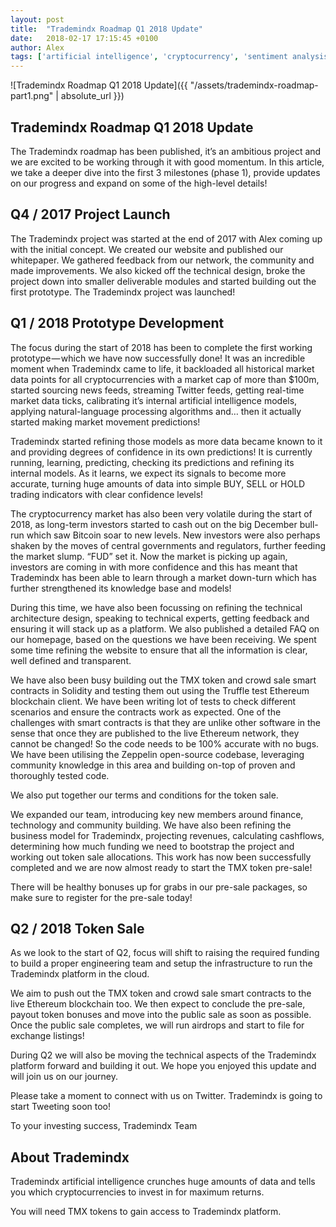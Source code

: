 ```yaml
---
layout: post
title:  "Trademindx Roadmap Q1 2018 Update"
date:   2018-02-17 17:15:45 +0100
author: Alex
tags: ['artificial intelligence', 'cryptocurrency', 'sentiment analysis', 'machine learning', 'trading', 'roadmap', 'update', 'news']
---
```


![Trademindx Roadmap Q1 2018 Update]({{ "/assets/trademindx-roadmap-part1.png" | absolute_url }})

## Trademindx Roadmap Q1 2018 Update

The Trademindx roadmap has been published, it’s an ambitious project and we are excited to be working through it with good momentum. In this article, we take a deeper dive into the first 3 milestones (phase 1), provide updates on our progress and expand on some of the high-level details!

## Q4 / 2017 Project Launch
The Trademindx project was started at the end of 2017 with Alex coming up with the initial concept. We created our website and published our whitepaper. We gathered feedback from our network, the community and made improvements. We also kicked off the technical design, broke the project down into smaller deliverable modules and started building out the first prototype. The Trademindx project was launched!

## Q1 / 2018 Prototype Development
The focus during the start of 2018 has been to complete the first working prototype — which we have now successfully done! It was an incredible moment when Trademindx came to life, it backloaded all historical market data points for all cryptocurrencies with a market cap of more than $100m, started sourcing news feeds, streaming Twitter feeds, getting real-time market data ticks, calibrating it’s internal artificial intelligence models, applying natural-language processing algorithms and… then it actually started making market movement predictions!

Trademindx started refining those models as more data became known to it and providing degrees of confidence in its own predictions! It is currently running, learning, predicting, checking its predictions and refining its internal models. As it learns, we expect its signals to become more accurate, turning huge amounts of data into simple BUY, SELL or HOLD trading indicators with clear confidence levels!

The cryptocurrency market has also been very volatile during the start of 2018, as long-term investors started to cash out on the big December bull-run which saw Bitcoin soar to new levels. New investors were also perhaps shaken by the moves of central governments and regulators, further feeding the market slump. “FUD” set it. Now the market is picking up again, investors are coming in with more confidence and this has meant that Trademindx has been able to learn through a market down-turn which has further strengthened its knowledge base and models!

During this time, we have also been focussing on refining the technical architecture design, speaking to technical experts, getting feedback and ensuring it will stack up as a platform. We also published a detailed FAQ on our homepage, based on the questions we have been receiving. We spent some time refining the website to ensure that all the information is clear, well defined and transparent.

We have also been busy building out the TMX token and crowd sale smart contracts in Solidity and testing them out using the Truffle test Ethereum blockchain client. We have been writing lot of tests to check different scenarios and ensure the contracts work as expected. One of the challenges with smart contracts is that they are unlike other software in the sense that once they are published to the live Ethereum network, they cannot be changed! So the code needs to be 100% accurate with no bugs. We have been utilising the Zeppelin open-source codebase, leveraging community knowledge in this area and building on-top of proven and thoroughly tested code.

We also put together our terms and conditions for the token sale.

We expanded our team, introducing key new members around finance, technology and community building. We have also been refining the business model for Trademindx, projecting revenues, calculating cashflows, determining how much funding we need to bootstrap the project and working out token sale allocations. This work has now been successfully completed and we are now almost ready to start the TMX token pre-sale!

There will be healthy bonuses up for grabs in our pre-sale packages, so make sure to register for the pre-sale today!

## Q2 / 2018 Token Sale
As we look to the start of Q2, focus will shift to raising the required funding to build a proper engineering team and setup the infrastructure to run the Trademindx platform in the cloud.

We aim to push out the TMX token and crowd sale smart contracts to the live Ethereum blockchain too. We then expect to conclude the pre-sale, payout token bonuses and move into the public sale as soon as possible. Once the public sale completes, we will run airdrops and start to file for exchange listings!

During Q2 we will also be moving the technical aspects of the Trademindx platform forward and building it out. We hope you enjoyed this update and will join us on our journey.

Please take a moment to connect with us on Twitter. Trademindx is going to start Tweeting soon too!

To your investing success,
Trademindx Team

## About Trademindx

Trademindx artificial intelligence crunches huge amounts of data and tells you which cryptocurrencies to invest in for maximum returns.

You will need TMX tokens to gain access to Trademindx platform.